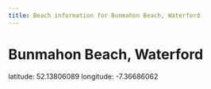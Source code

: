 ```yaml
---
title: Beach information for Bunmahon Beach, Waterford
---
```

# Bunmahon Beach, Waterford 

<div class="location-info">latitude: 52.13806089 longitude: -7.36686062</div>
<div id="met-eireann-warnings" onload="get_met_eireann_warnings(EI27)"></div>
<div></div>